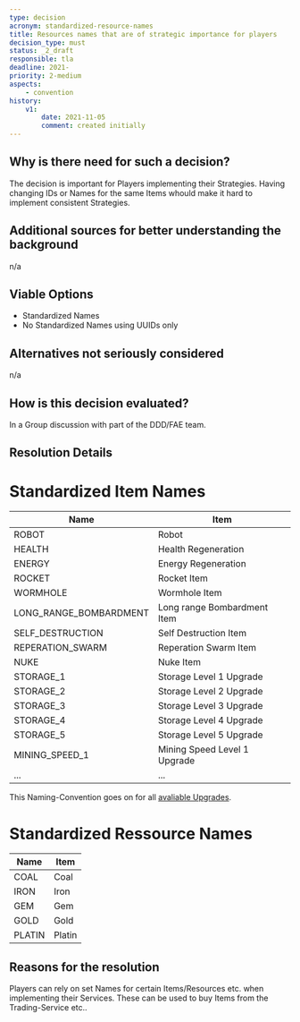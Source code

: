 ```yaml
---
type: decision
acronym: standardized-resource-names
title: Resources names that are of strategic importance for players
decision_type: must
status: _2_draft
responsible: tla
deadline: 2021-
priority: 2-medium
aspects:
    - convention
history:
    v1:
        date: 2021-11-05
        comment: created initially
---
```


## Why is there need for such a decision?

The decision is important for Players implementing their Strategies. Having changing IDs or Names for the same Items whould make it hard to implement consistent Strategies.

## Additional sources for better understanding the background

n/a

## Viable Options

- Standardized Names
- No Standardized Names using UUIDs only

## Alternatives not seriously considered

n/a

## How is this decision evaluated?

In a Group discussion with part of the DDD/FAE team.

## Resolution Details

# Standardized Item Names
Name | Item 
--- | --- 
ROBOT | Robot
HEALTH | Health Regeneration
ENERGY | Energy Regeneration
ROCKET | Rocket Item
WORMHOLE | Wormhole Item
LONG_RANGE_BOMBARDMENT | Long range Bombardment Item
SELF_DESTRUCTION | Self Destruction Item
REPERATION_SWARM | Reperation Swarm Item
NUKE | Nuke Item
STORAGE_1 | Storage Level 1 Upgrade
STORAGE_2 | Storage Level 2 Upgrade
STORAGE_3 | Storage Level 3 Upgrade
STORAGE_4 | Storage Level 4 Upgrade
STORAGE_5 | Storage Level 5 Upgrade
MINING_SPEED_1 | Mining Speed Level 1 Upgrade
... | ...
This Naming-Convention goes on for all [avaliable Upgrades](https://the-microservice-dungeon.github.io/docs/rules/gameplay#robot-upgrades).

# Standardized Ressource Names
Name | Item 
--- | --- 
COAL |Coal
IRON | Iron
GEM | Gem
GOLD | Gold
PLATIN | Platin

## Reasons for the resolution

Players can rely on set Names for certain Items/Resources etc. when implementing their Services. These can be used to buy Items from the Trading-Service etc..
